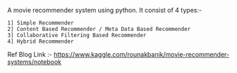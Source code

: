 A movie recommender system using python. It consist of 4 types:-

	1] Simple Recommender
	2] Content Based Recommender / Meta Data Based Recommender
	3] Collaborative Filtering Based Recommender
	4] Hybrid Recommender

Ref Blog Link :- https://www.kaggle.com/rounakbanik/movie-recommender-systems/notebook